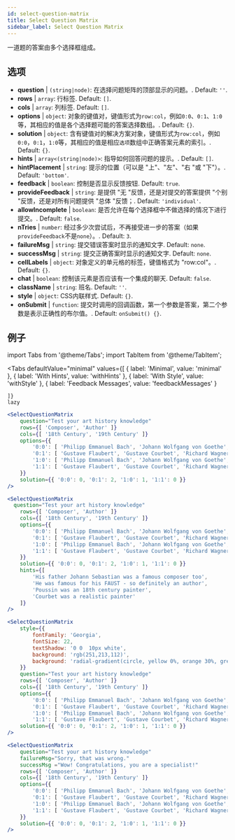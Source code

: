 ```yaml
---
id: select-question-matrix
title: Select Question Matrix
sidebar_label: Select Question Matrix
---
```


一道题的答案由多个选择框组成。

## 选项

* __question__ | `(string|node)`: 在选择问题矩阵的顶部显示的问题。. Default: `''`.
* __rows__ | `array`: 行标签. Default: `[]`.
* __cols__ | `array`: 列标签. Default: `[]`.
* __options__ | `object`: 对象的键值对，键值形式为`row:col`，例如`0:0`、`0:1`、`1:0`等，其相应的值是各个选择题可能的答案选择数组。. Default: `{}`.
* __solution__ | `object`: 含有键值对的解决方案对象，键值形式为`row:col`，例如`0:0`，`0:1`，`1:0`等，其相应的值是相应`选项`数组中正确答案元素的索引。. Default: `{}`.
* __hints__ | `array<(string|node)>`: 指导如何回答问题的提示。. Default: `[]`.
* __hintPlacement__ | `string`: 提示的位置（可以是 "上"、"左"、"右 "或 "下"）。. Default: `'bottom'`.
* __feedback__ | `boolean`: 控制是否显示反馈按钮. Default: `true`.
* __provideFeedback__ | `string`: 是提供 "无 "反馈，还是对提交的答案提供 "个别 "反馈，还是对所有问题提供 "总体 "反馈；. Default: `'individual'`.
* __allowIncomplete__ | `boolean`: 是否允许在每个选择框中不做选择的情况下进行提交。. Default: `false`.
* __nTries__ | `number`: 经过多少次尝试后，不再接受进一步的答案（如果`provideFeedback`不是`none`）。. Default: `3`.
* __failureMsg__ | `string`: 提交错误答案时显示的通知文字. Default: `none`.
* __successMsg__ | `string`: 提交正确答案时显示的通知文字. Default: `none`.
* __cellLabels__ | `object`: 对象定义的单元格的标签，键值格式为 "row:col"。. Default: `{}`.
* __chat__ | `boolean`: 控制该元素是否应该有一个集成的聊天. Default: `false`.
* __className__ | `string`: 班名. Default: `''`.
* __style__ | `object`: CSS内联样式. Default: `{}`.
* __onSubmit__ | `function`: 提交时调用的回调函数，第一个参数是答案，第二个参数是表示正确性的布尔值。. Default: `onSubmit() {}`.


## 例子


import Tabs from '@theme/Tabs';
import TabItem from '@theme/TabItem';

<Tabs
    defaultValue="minimal"
    values={[
        { label: 'Minimal', value: 'minimal' },
        { label: 'With Hints', value: 'withHints' },
        { label: 'With Style', value: 'withStyle' },
        { label: 'Feedback Messages', value: 'feedbackMessages' }
        
    ]}
    lazy
>

<TabItem value="minimal">

```jsx live
<SelectQuestionMatrix
    question="Test your art history knowledge"
    rows={[ 'Composer', 'Author' ]} 
    cols={[ '18th Century', '19th Century' ]} 
    options={{ 
        '0:0': [ 'Philipp Emmanuel Bach', 'Johann Wolfgang von Goethe', 'Nicolas Poussin'], 
        '0:1': [ 'Gustave Flaubert', 'Gustave Courbet', 'Richard Wagner'] ,
        '1:0': [ 'Philipp Emmanuel Bach', 'Johann Wolfgang von Goethe', 'Nicolas Poussin'],
        '1:1': [ 'Gustave Flaubert', 'Gustave Courbet', 'Richard Wagner'] 
    }} 
    solution={{ '0:0': 0, '0:1': 2, '1:0': 1, '1:1': 0 }}
/>
```
</TabItem>

<TabItem value="withHints">

```jsx live
<SelectQuestionMatrix
  question="Test your art history knowledge"
    rows={[ 'Composer', 'Author' ]} 
    cols={[ '18th Century', '19th Century' ]} 
    options={{ 
        '0:0': [ 'Philipp Emmanuel Bach', 'Johann Wolfgang von Goethe', 'Nicolas Poussin'], 
        '0:1': [ 'Gustave Flaubert', 'Gustave Courbet', 'Richard Wagner'] ,
        '1:0': [ 'Philipp Emmanuel Bach', 'Johann Wolfgang von Goethe', 'Nicolas Poussin'],
        '1:1': [ 'Gustave Flaubert', 'Gustave Courbet', 'Richard Wagner'] 
    }} 
    solution={{ '0:0': 0, '0:1': 2, '1:0': 1, '1:1': 0 }}
    hints={[
        'His father Johann Sebastian was a famous composer too',
        'He was famous for his FAUST - so definitely an author',
        'Poussin was an 18th century painter',
        'Courbet was a realistic painter'
    ]}
/>
```
</TabItem>

<TabItem value="withStyle">

```jsx live
<SelectQuestionMatrix
    style={{ 
        fontFamily: 'Georgia',
        fontSize: 22, 
        textShadow: '0 0  10px white',
        background: 'rgb(251,213,112)',
        background: 'radial-gradient(circle, yellow 0%, orange 30%, green 100%)'
    }}
    question="Test your art history knowledge"
    rows={[ 'Composer', 'Author' ]} 
    cols={[ '18th Century', '19th Century' ]} 
    options={{ 
        '0:0': [ 'Philipp Emmanuel Bach', 'Johann Wolfgang von Goethe', 'Nicolas Poussin'], 
        '0:1': [ 'Gustave Flaubert', 'Gustave Courbet', 'Richard Wagner'] ,
        '1:0': [ 'Philipp Emmanuel Bach', 'Johann Wolfgang von Goethe', 'Nicolas Poussin'],
        '1:1': [ 'Gustave Flaubert', 'Gustave Courbet', 'Richard Wagner'] }} 
    solution={{ '0:0': 0, '0:1': 2, '1:0': 1, '1:1': 0 }}
/>
```
</TabItem>


<TabItem value="feedbackMessages">

```jsx live
<SelectQuestionMatrix
    question="Test your art history knowledge"
    failureMsg="Sorry, that was wrong." 
    successMsg ="Wow! Congratulations, you are a specialist!"
    rows={[ 'Composer', 'Author' ]} 
    cols={[ '18th Century', '19th Century' ]} 
    options={{ 
        '0:0': [ 'Philipp Emmanuel Bach', 'Johann Wolfgang von Goethe', 'Nicolas Poussin'], 
        '0:1': [ 'Gustave Flaubert', 'Gustave Courbet', 'Richard Wagner'] ,
        '1:0': [ 'Philipp Emmanuel Bach', 'Johann Wolfgang von Goethe', 'Nicolas Poussin'],
        '1:1': [ 'Gustave Flaubert', 'Gustave Courbet', 'Richard Wagner'] 
    }} 
    solution={{ '0:0': 0, '0:1': 2, '1:0': 1, '1:1': 0 }}
/>
```

</TabItem>

</Tabs>

